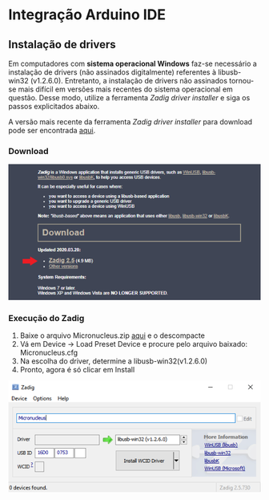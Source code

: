 # Integração Arduino IDE

## Instalação de drivers
Em computadores com **sistema operacional Windows** faz-se necessário a instalação de drivers (não assinados digitalmente) referentes à libusb-win32 (v1.2.6.0). Entretanto, a instalação de drivers não assinados tornou-se mais difícil em versões mais recentes do sistema operacional em questão. Desse modo, utilize a ferramenta *Zadig driver installer* e siga os passos explicitados abaixo. 

A versão mais recente da ferramenta *Zadig driver installer* para download pode ser encontrada [aqui](https://zadig.akeo.ie/).

### Download 
![](/windows_driver/Download_image.png)

### Execução do Zadig 
1. Baixe o arquivo Micronucleus.zip [aqui](https://github.com/JoaoSenirio/pacote/blob/package_upgrade/windows_driver/micronucleus.zip?raw=true) e o descompacte
2. Vá em Device -> Load Preset Device e procure pelo arquivo baixado: Micronucleus.cfg
3. Na escolha do driver, determine a libusb-win32(v1.2.6.0)
4. Pronto, agora é só clicar em Install

![](/windows_driver/Zadig.png)
  
